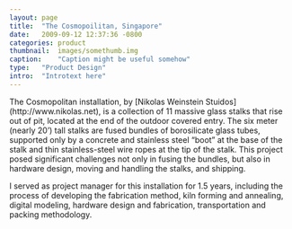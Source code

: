 ```yaml
---
layout:	page
title:	"The Cosmopoilitan, Singapore"
date:	2009-09-12 12:37:36 -0800
categories:	product
thumbnail:	images/somethumb.img
caption:	"Caption might be useful somehow"
type:	"Product Design"
intro:	"Introtext here"
---
```


<div class="wrapper" markdown="1">
The Cosmopolitan installation, by [Nikolas Weinstein Stuidos](http://www.nikolas.net), is a collection of 11 massive glass stalks that rise out of pit, located at the end of the outdoor covered entry. The six meter (nearly 20’) tall stalks are fused bundles of borosilicate glass tubes, supported only by a concrete and stainless steel “boot” at the base of the stalk and thin stainless-steel wire ropes at the tip of the stalk. This project posed significant challenges not only in fusing the bundles, but also in hardware design, moving and handling the stalks, and shipping.

I served as project manager for this installation for 1.5 years, including the process of developing the fabrication method, kiln forming and annealing, digital modeling, hardware design and fabrication, transportation and packing methodology.
</div>

